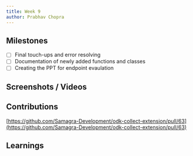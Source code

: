 ```yaml
---
title: Week 9
author: Prabhav Chopra
---
```


## Milestones
- [ ] Final touch-ups and error resolving
- [ ] Documentation of newly added functions and classes
- [ ] Creating the PPT for endpoint evaulation

## Screenshots / Videos 

## Contributions

[https://github.com/Samagra-Development/odk-collect-extension/pull/63](https://github.com/Samagra-Development/odk-collect-extension/pull/63)

## Learnings
